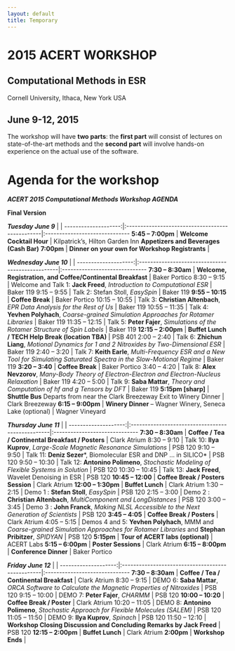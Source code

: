 ```yaml
---
layout: default
title: Temporary
---
```

# 2015 ACERT WORKSHOP

Computational Methods in ESR
----------------------------

Cornell University, Ithaca, New York USA

June 9-12, 2015
----------------------------

The workshop will have **two parts**: 
the **first part** will consist of lectures on state-of-the-art methods and the
**second part** will involve hands-on experience on the actual use of
the software. 
 

# Agenda for the workshop

<div style="solid-table">

***ACERT 2015 Computational Methods Workshop AGENDA***

**Final Version**



***Tuesday June 9***  |                                                   | 
--------------------:|:------------------------------------------------|:------------------------------
**5:45 – 7:00pm**   | **Welcome Cocktail Hour**                         | Kilpatrick’s, Hilton Garden Inn **Appetizers and Beverages (Cash Bar)**
**7:00pm**            | **Dinner on your own for Workshop Registrants**   | 



***Wednesday June 10*** | | 
--------------------:|:-------------------------------------------------|:------------------------------
**7:30 – 8:30am**  | **Welcome, Registration, and Coffee/Continental Breakfast**                                                                | Baker Portico
8:30 – 9:15        | Welcome and Talk 1: **Jack Freed**, *Introduction to Computational ESR*                                                    | Baker 119
9:15 – 9:55        | Talk 2: Stefan Stoll, *EasySpin*                                                                                           | Baker 119
**9:55 – 10:15**   | **Coffee Break**                                                                                                           | Baker Portico
10:15 – 10:55      | Talk 3: **Christian Altenbach**, *EPR Data Analysis for the Rest of Us*                                                    | Baker 119
10:55 – 11:35      | Talk 4: **Yevhen Polyhach**, *Coarse-grained Simulation Approaches for Rotamer Libraries*                                  | Baker 119
11:35 – 12:15      | Talk 5: **Peter Fajer**, *Simulations of the Rotamer Structure of Spin Labels*                                             | Baker 119
**12:15 – 2:00pm** | **Buffet Lunch / TECH Help Break (location TBA)**                                                                          | PSB 401
2:00 – 2:40        | Talk 6: **Zhichun Liang**, *Motional Dynamics for 1 and 2 Nitroxides by Two-Dimensional ESR*                               | Baker 119
2:40 – 3:20        | Talk 7: **Keith Earle**, *Multi-Frequency ESR and a New Tool for Simulating Saturated Spectra in the Slow-Motional Regime* | Baker 119
**3:20 – 3:40**    | **Coffee Break**                                                                                                           | Baker Portico
3:40 – 4:20        | Talk 8: **Alex Nevzorov**, *Many-Body Theory of Electron-Electron and Electron-Nucleus Relaxation*                         | Baker 119
4:20 – 5:00        | Talk 9: **Saba Mattar**, *Theory and Computation of hf and g Tensors by DFT*                                               | Baker 119
**5:15pm [sharp]** | **Shuttle Bus** Departs from near the Clark Breezeway Exit to Winery Dinner                                                | Clark Breezeway
**6:15 – 9:00pm**  | **Winery Dinner** – Wagner Winery, Seneca Lake (optional)                                                                  | Wagner Vineyard


***Thursday June 11*** | |
--------------------:|:-------------------------------------------------|:------------------------------
**7:30 – 8:30am**  | **Coffee / Tea / Continental Breakfast / Posters**                                                                                            | Clark Atrium
8:30 – 9:10        | Talk 10: **Ilya Kuprov**, *Large-Scale Magnetic Resonance Simulations*                                                                        | PSB 120
9:10 – 9:50        | Talk 11: **Deniz Sezer***, Biomolecular ESR and DNP … in SILICO*                                                                              | PSB 120
9:50 – 10:30       | Talk 12: **Antonino Polimeno**, *Stochastic Modeling of Flexible Systems in Solution*                                                         | PSB 120
10:30 – 10:45      | Talk 13: **Jack Freed**, Wavelet Denoising in ESR                                                                                             | PSB 120
**10:45 – 12:00**  | **Coffee Break / Posters Session**                                                                                                            | Clark Atrium
**12:00 – 1:30pm** | **Buffet Lunch**                                                                                                                             | Clark Atrium
1:30 – 2:15        | Demo 1 : **Stefan Stoll**, *EasySpin*                                                                                                         | PSB 120
2:15 – 3:00        | Demo 2 : **Christian Altenbach**, *MultiComponent and LongDistances*                                                                          | PSB 120
3:00 – 3:45        | Demo 3 : **John Franck**, *Making NLSL Accessible to the Next Generation of Scientists*                                                       | PSB 120
**3:45 – 4:05**    | **Coffee Break / Posters**                                                                                                                    | Clark Atrium
4:05 – 5:15        | Demos 4 and 5: **Yevhen Polyhach**, MMM and *Coarse-grained Simulation Approaches for Rotamer Libraries* and **Stephan Pribitzer**, *SPIDYAN* | PSB 120
**5:15pm**         | **Tour of ACERT labs (optional)**                                                                                                             | ACERT Labs
**5:15 – 6:00pm**  | **Poster Sessions**                                                                                                                           | Clark Atrium
**6:15 – 8:00pm**  | **Conference Dinner**                                                                                                                         | Baker Portico


***Friday June 12*** | |
--------------------:|:-------------------------------------------------|:------------------------------
**7:30 – 8:30am**  | **Coffee / Tea / Continental Breakfast**                                                   | Clark Atrium
8:30 – 9:15        | DEMO 6: **Saba Mattar**, *ORCA Software to Calculate the Magnetic Properties of Nitroxides* | PSB 120
9:15 – 10:00       | DEMO 7: **Peter Fajer**, *CHARMM*                                                           | PSB 120
**10:00 – 10:20**  | **Coffee Break / Poster**                                                                  | Clark Atrium
10:20 – 11:05      | DEMO 8: **Antonino Polimeno**, *Stochastic Approach for Flexible Molecules (SALEM)*         | PSB 120
11:05 – 11:50      | DEMO 9: **Ilya Kuprov**, *Spinach*                                                          | PSB 120
11:50 – 12:10      | **Workshop Closing Discussion and Concluding Remarks by Jack Freed**                        | PSB 120
**12:15 – 2:00pm** | **Buffet Lunch**                                                                            | Clark Atrium
**2:00pm**         | **Workshop Ends**                                                                           | 


</div>

